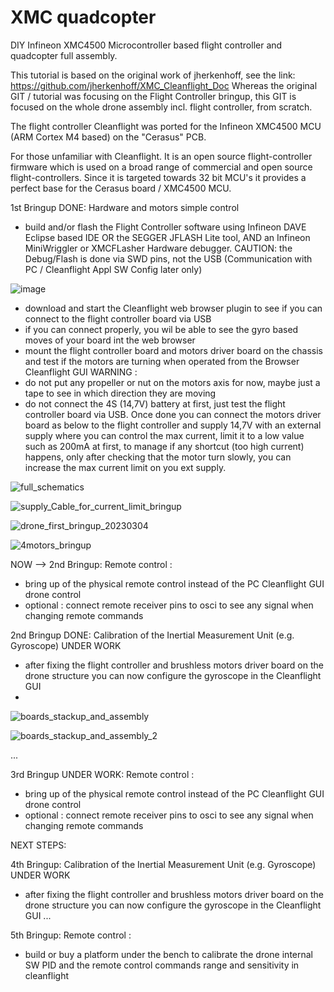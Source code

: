 # XMC quadcopter
DIY Infineon XMC4500 Microcontroller based flight controller and quadcopter full assembly.

This tutorial is based on the original work of jherkenhoff, see the link: https://github.com/jherkenhoff/XMC_Cleanflight_Doc
Whereas the original GIT / tutorial was focusing on the Flight Controller bringup, this GIT is focused on the whole drone assembly incl. flight controller, from scratch. 

The flight controller Cleanflight was ported for the Infineon XMC4500 MCU (ARM Cortex M4 based) on the "Cerasus" PCB.

For those unfamiliar with Cleanflight. It is an open source flight-controller firmware which is used on a broad range of commercial and open source flight-controllers. Since it is targeted towards 32 bit MCU's it provides a perfect base for the Cerasus board / XMC4500 MCU.

1st Bringup DONE: Hardware and motors simple control
- build and/or flash the Flight Controller software using Infineon DAVE Eclipse based IDE OR the SEGGER JFLASH Lite tool, AND an Infineon MiniWriggler or XMCFLasher Hardware debugger. CAUTION: the Debug/Flash is done via SWD pins, not the USB (Communication with PC / Cleanflight Appl SW Config later only)

![image](https://github.com/alex8411/XMC-quadcopter/assets/53020923/f170a32b-48b3-456b-baf6-34ddf2fa9139)

- download and start the Cleanflight web browser plugin to see if you can connect to the flight controller board via USB
- if you can connect properly, you wil be able to see the gyro based moves of your board int the web browser
- mount the flight controller board and motors driver board on the chassis and test if the motors are turning when operated from the Browser Cleanflight GUI
WARNING : 
- do not put any propeller or nut on the motors axis for now, maybe just a tape to see in which direction they are moving
- do not connect the 4S (14,7V) battery at first, just test the flight controller board via USB. Once done you can connect the motors driver board as below to the flight controller and supply 14,7V with an external supply where you can control the max current, limit it to a low value such as 200mA at first, to manage if any shortcut (too high current) happens, only after checking that the motor turn slowly, you can increase the max current limit on you ext supply.


![full_schematics](https://user-images.githubusercontent.com/53020923/225000396-94c44e37-3880-45eb-9cef-276a054b6754.png)

![supply_Cable_for_current_limit_bringup](https://user-images.githubusercontent.com/53020923/223108909-fee6594b-b4fb-4649-b664-825c47fc2b5e.png)

![drone_first_bringup_20230304](https://user-images.githubusercontent.com/53020923/223107001-305f6b54-2690-4eec-adb0-e4f18266bb32.jpg)

![4motors_bringup](https://user-images.githubusercontent.com/53020923/223109392-92ddcfb7-16fa-41e9-be3a-3f8d52831f3d.png)


NOW --> 2nd Bringup: Remote control :
- bring up of the physical remote control instead of the PC Cleanflight GUI drone control
- optional : connect remote receiver pins to osci to see any signal when changing remote commands


2nd Bringup DONE: Calibration of the Inertial Measurement Unit (e.g. Gyroscope) UNDER WORK
- after fixing the flight controller and brushless motors driver board on the drone structure you can now configure the gyroscope in the Cleanflight GUI
- 
![boards_stackup_and_assembly](https://user-images.githubusercontent.com/53020923/224997301-727d79b6-fb10-402d-8ecc-ec976826d33b.jpg)

![boards_stackup_and_assembly_2](https://user-images.githubusercontent.com/53020923/224997340-fd0a70fd-cba3-4bd5-bc68-5fe2686f5797.jpg)

...

3rd Bringup UNDER WORK: Remote control :
- bring up of the physical remote control instead of the PC Cleanflight GUI drone control
- optional : connect remote receiver pins to osci to see any signal when changing remote commands

NEXT STEPS:

4th Bringup: Calibration of the Inertial Measurement Unit (e.g. Gyroscope) UNDER WORK
- after fixing the flight controller and brushless motors driver board on the drone structure you can now configure the gyroscope in the Cleanflight GUI
...

5th Bringup: Remote control : 
- build or buy a platform under the bench to calibrate the drone internal SW PID and the remote control commands range and sensitivity in cleanflight


